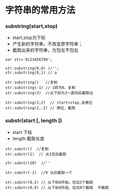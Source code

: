 # 字符串的常用方法

### substring(start,stop)

* start,stop为下标
* 产生新的字符串，不改变原字符串；
* 截取出来的字符串，为包左不包右
```
var str='0123456789';

str.substring(0,0) //'';
str.substring(0,1) // a

str.substring()   //复制
str.substring(-1) //-1转为0，复制
str.substring(3)  //从下标为3一直向后截取出

str.substring(3,2)  // start>stop,会换位
str.substring(2,-2) // 换位，截取
```

### substr(start [, length ])

*  start 下标
*  length 截取长度
```
str.substr()  //复制
str.substr(1)  // 从1往后截取

str.substr(10)  //''

str.substr(-1)  //9 从后截取一个 

str.substr(0,5) // 从下标0开始，往后5个截取
str.substr(0,0) // 从下标0开始，往后0个截取  不截取
```
